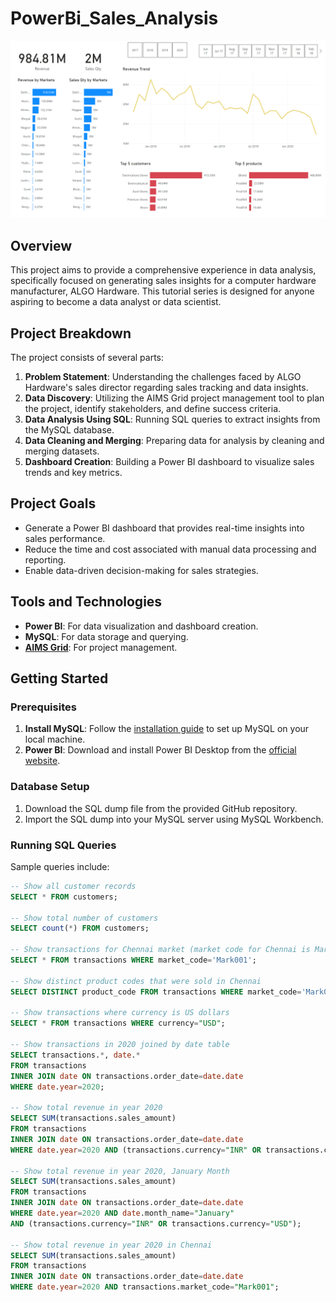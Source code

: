 # PowerBi_Sales_Analysis

![Project Screenshot](dashboard.png)

## Overview

This project aims to provide a comprehensive experience in data analysis, specifically focused on generating sales insights for a computer hardware manufacturer, ALGO Hardware. This tutorial series is designed for anyone aspiring to become a data analyst or data scientist. 

## Project Breakdown

The project consists of several parts:

1. **Problem Statement**: Understanding the challenges faced by ALGO Hardware's sales director regarding sales tracking and data insights.
2. **Data Discovery**: Utilizing the AIMS Grid project management tool to plan the project, identify stakeholders, and define success criteria.
3. **Data Analysis Using SQL**: Running SQL queries to extract insights from the MySQL database.
4. **Data Cleaning and Merging**: Preparing data for analysis by cleaning and merging datasets.
5. **Dashboard Creation**: Building a Power BI dashboard to visualize sales trends and key metrics.

## Project Goals

- Generate a Power BI dashboard that provides real-time insights into sales performance.
- Reduce the time and cost associated with manual data processing and reporting.
- Enable data-driven decision-making for sales strategies.

## Tools and Technologies

- **Power BI**: For data visualization and dashboard creation.
- **MySQL**: For data storage and querying.
- **[AIMS Grid](https://medium.com/@lakshmiprabharamesh1993/aims-grid-a-bulls-eye-project-management-tool-for-data-analysts-team-leaders-and-directors-2cc47a122c9c)**: For project management.

## Getting Started

### Prerequisites

1. **Install MySQL**: Follow the [installation guide](https://dev.mysql.com/doc/refman/8.0/en/installing.html) to set up MySQL on your local machine.
2. **Power BI**: Download and install Power BI Desktop from the [official website](https://powerbi.microsoft.com/en-us/downloads/).

### Database Setup

1. Download the SQL dump file from the provided GitHub repository.
2. Import the SQL dump into your MySQL server using MySQL Workbench.

### Running SQL Queries
Sample queries include:

```sql
-- Show all customer records
SELECT * FROM customers;

-- Show total number of customers
SELECT count(*) FROM customers;

-- Show transactions for Chennai market (market code for Chennai is Mark001)
SELECT * FROM transactions WHERE market_code='Mark001';

-- Show distinct product codes that were sold in Chennai
SELECT DISTINCT product_code FROM transactions WHERE market_code='Mark001';

-- Show transactions where currency is US dollars
SELECT * FROM transactions WHERE currency="USD";

-- Show transactions in 2020 joined by date table
SELECT transactions.*, date.* 
FROM transactions 
INNER JOIN date ON transactions.order_date=date.date 
WHERE date.year=2020;

-- Show total revenue in year 2020
SELECT SUM(transactions.sales_amount) 
FROM transactions 
INNER JOIN date ON transactions.order_date=date.date 
WHERE date.year=2020 AND (transactions.currency="INR" OR transactions.currency="USD");

-- Show total revenue in year 2020, January Month
SELECT SUM(transactions.sales_amount) 
FROM transactions 
INNER JOIN date ON transactions.order_date=date.date 
WHERE date.year=2020 AND date.month_name="January" 
AND (transactions.currency="INR" OR transactions.currency="USD");

-- Show total revenue in year 2020 in Chennai
SELECT SUM(transactions.sales_amount) 
FROM transactions 
INNER JOIN date ON transactions.order_date=date.date 
WHERE date.year=2020 AND transactions.market_code="Mark001";
